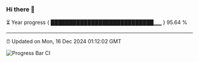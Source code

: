 ### Hi there 👋

⏳ Year progress { ████████████████████████████▁▁ } 95.64 %

---

⏰ Updated on Mon, 16 Dec 2024 01:12:02 GMT

![Progress Bar CI](https://github.com/liununu/liununu/workflows/Progress%20Bar%20CI/badge.svg)
